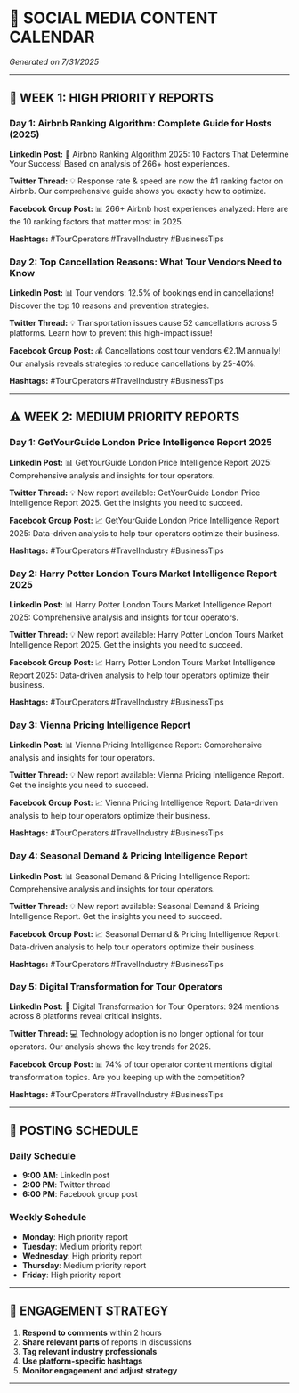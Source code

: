# 📱 SOCIAL MEDIA CONTENT CALENDAR

*Generated on 7/31/2025*

---

## 🚨 WEEK 1: HIGH PRIORITY REPORTS


### Day 1: Airbnb Ranking Algorithm: Complete Guide for Hosts (2025)

**LinkedIn Post:**
🚀 Airbnb Ranking Algorithm 2025: 10 Factors That Determine Your Success! Based on analysis of 266+ host experiences.

**Twitter Thread:**
💡 Response rate & speed are now the #1 ranking factor on Airbnb. Our comprehensive guide shows you exactly how to optimize.

**Facebook Group Post:**
📊 266+ Airbnb host experiences analyzed: Here are the 10 ranking factors that matter most in 2025.

**Hashtags:** #TourOperators #TravelIndustry #BusinessTips


### Day 2: Top Cancellation Reasons: What Tour Vendors Need to Know

**LinkedIn Post:**
📊 Tour vendors: 12.5% of bookings end in cancellations! Discover the top 10 reasons and prevention strategies.

**Twitter Thread:**
💡 Transportation issues cause 52 cancellations across 5 platforms. Learn how to prevent this high-impact issue!

**Facebook Group Post:**
💰 Cancellations cost tour vendors €2.1M annually! Our analysis reveals strategies to reduce cancellations by 25-40%.

**Hashtags:** #TourOperators #TravelIndustry #BusinessTips


---

## ⚠️ WEEK 2: MEDIUM PRIORITY REPORTS


### Day 1: GetYourGuide London Price Intelligence Report 2025

**LinkedIn Post:**
📊 GetYourGuide London Price Intelligence Report 2025: Comprehensive analysis and insights for tour operators.

**Twitter Thread:**
💡 New report available: GetYourGuide London Price Intelligence Report 2025. Get the insights you need to succeed.

**Facebook Group Post:**
📈 GetYourGuide London Price Intelligence Report 2025: Data-driven analysis to help tour operators optimize their business.

**Hashtags:** #TourOperators #TravelIndustry #BusinessTips


### Day 2: Harry Potter London Tours Market Intelligence Report 2025

**LinkedIn Post:**
📊 Harry Potter London Tours Market Intelligence Report 2025: Comprehensive analysis and insights for tour operators.

**Twitter Thread:**
💡 New report available: Harry Potter London Tours Market Intelligence Report 2025. Get the insights you need to succeed.

**Facebook Group Post:**
📈 Harry Potter London Tours Market Intelligence Report 2025: Data-driven analysis to help tour operators optimize their business.

**Hashtags:** #TourOperators #TravelIndustry #BusinessTips


### Day 3: Vienna Pricing Intelligence Report

**LinkedIn Post:**
📊 Vienna Pricing Intelligence Report: Comprehensive analysis and insights for tour operators.

**Twitter Thread:**
💡 New report available: Vienna Pricing Intelligence Report. Get the insights you need to succeed.

**Facebook Group Post:**
📈 Vienna Pricing Intelligence Report: Data-driven analysis to help tour operators optimize their business.

**Hashtags:** #TourOperators #TravelIndustry #BusinessTips


### Day 4: Seasonal Demand & Pricing Intelligence Report

**LinkedIn Post:**
📊 Seasonal Demand & Pricing Intelligence Report: Comprehensive analysis and insights for tour operators.

**Twitter Thread:**
💡 New report available: Seasonal Demand & Pricing Intelligence Report. Get the insights you need to succeed.

**Facebook Group Post:**
📈 Seasonal Demand & Pricing Intelligence Report: Data-driven analysis to help tour operators optimize their business.

**Hashtags:** #TourOperators #TravelIndustry #BusinessTips


### Day 5: Digital Transformation for Tour Operators

**LinkedIn Post:**
🚀 Digital Transformation for Tour Operators: 924 mentions across 8 platforms reveal critical insights.

**Twitter Thread:**
💻 Technology adoption is no longer optional for tour operators. Our analysis shows the key trends for 2025.

**Facebook Group Post:**
📊 74% of tour operator content mentions digital transformation topics. Are you keeping up with the competition?

**Hashtags:** #TourOperators #TravelIndustry #BusinessTips


---

## 📅 POSTING SCHEDULE

### Daily Schedule
- **9:00 AM**: LinkedIn post
- **2:00 PM**: Twitter thread
- **6:00 PM**: Facebook group post

### Weekly Schedule
- **Monday**: High priority report
- **Tuesday**: Medium priority report
- **Wednesday**: High priority report
- **Thursday**: Medium priority report
- **Friday**: High priority report

---

## 🎯 ENGAGEMENT STRATEGY

1. **Respond to comments** within 2 hours
2. **Share relevant parts** of reports in discussions
3. **Tag relevant industry professionals**
4. **Use platform-specific hashtags**
5. **Monitor engagement and adjust strategy**

---
